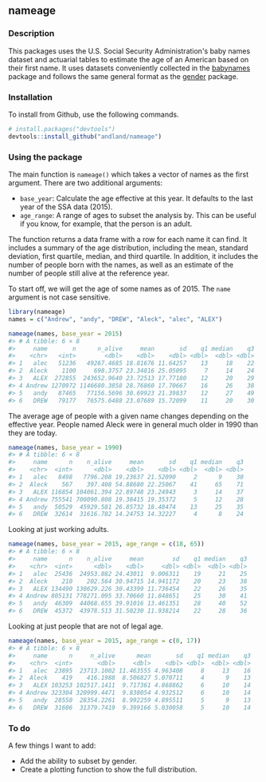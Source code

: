 
<!-- README.md is generated from README.Rmd. Please edit that file -->
nameage
-------

### Description

This packages uses the U.S. Social Security Administration's baby names dataset and actuarial tables to estimate the age of an American based on their first name. It uses datasets conveniently collected in the [babynames](http://github.com/hadley/babynames) package and follows the same general format as the [gender](https://github.com/ropensci/gender) package.

### Installation

To install from Github, use the following commands.

``` r
# install.packages("devtools")
devtools::install_github("andland/nameage")
```

### Using the package

The main function is `nameage()` which takes a vector of names as the first argument. There are two additional arguments:

-   `base_year`: Calculate the age effective at this year. It defaults to the last year of the SSA data (2015).
-   `age_range`: A range of ages to subset the analysis by. This can be useful if you know, for example, that the person is an adult.

The function returns a data frame with a row for each name it can find. It includes a summary of the age distribution, including the mean, standard deviation, first quartile, median, and third quartile. In addition, it includes the number of people born with the names, as well as an estimate of the number of people still alive at the reference year.

To start off, we will get the age of some names as of 2015. The `name` argument is not case sensitive.

``` r
library(nameage)
names = c("Andrew", "andy", "DREW", "Aleck", "alec", "ALEX")

nameage(names, base_year = 2015)
#> # A tibble: 6 × 8
#>     name       n      n_alive     mean       sd    q1 median    q3
#>    <chr>   <int>        <dbl>    <dbl>    <dbl> <dbl>  <dbl> <dbl>
#> 1   alec   51236   49267.4685 18.81676 11.64257    13     18    22
#> 2  Aleck    1100     698.3757 23.34816 25.05095     7     14    24
#> 3   ALEX  272855  243652.9640 23.72513 17.77180    12     20    29
#> 4 Andrew 1270972 1146680.3858 28.76860 17.70667    16     26    38
#> 5   andy   87465   77156.5696 30.69923 21.39837    12     27    49
#> 6   DREW   79177   76575.6488 23.07689 15.72099    11     20    30
```

The average age of people with a given name changes depending on the effective year. People named Aleck were in general much older in 1990 than they are today.

``` r
nameage(names, base_year = 1990)
#> # A tibble: 6 × 8
#>     name      n    n_alive     mean       sd    q1 median    q3
#>    <chr>  <int>      <dbl>    <dbl>    <dbl> <dbl>  <dbl> <dbl>
#> 1   alec   8498   7796.208 19.23637 21.52090     2      9    30
#> 2  Aleck    567    397.408 54.88680 22.25067    41     65    71
#> 3   ALEX 116854 104061.394 22.89748 23.24943     3     14    37
#> 4 Andrew 755541 700090.808 19.38415 19.35372     5     12    28
#> 5   andy  50529  45929.581 26.85732 18.48474    13     25    35
#> 6   DREW  32614  31616.782 14.24753 14.32227     4      8    24
```

Looking at just working adults.

``` r
nameage(names, base_year = 2015, age_range = c(18, 65))
#> # A tibble: 6 × 8
#>     name      n    n_alive     mean        sd    q1 median    q3
#>    <chr>  <int>      <dbl>    <dbl>     <dbl> <dbl>  <dbl> <dbl>
#> 1   alec  25436  24953.882 24.43011  9.006311    19     21    25
#> 2  Aleck    210    202.564 30.94715 14.941172    20     23    38
#> 3   ALEX 134490 130629.226 30.43399 11.736454    22     26    35
#> 4 Andrew 805131 778271.095 33.70660 11.848651    25     30    41
#> 5   andy  46309  44068.655 39.91016 13.461351    28     40    52
#> 6   DREW  45372  43978.513 31.50230 11.938214    22     28    36
```

Looking at just people that are not of legal age.

``` r
nameage(names, base_year = 2015, age_range = c(0, 17))
#> # A tibble: 6 × 8
#>     name      n     n_alive      mean       sd    q1 median    q3
#>    <chr>  <int>       <dbl>     <dbl>    <dbl> <dbl>  <dbl> <dbl>
#> 1   alec  23895  23713.1002 11.463555 4.963408     8     13    16
#> 2  Aleck    419    416.1988  8.506827 5.070711     4      9    13
#> 3   ALEX 103253 102517.1411  9.717361 4.868862     6     10    14
#> 4 Andrew 323304 320999.4471  9.838054 4.932512     6     10    14
#> 5   andy  28550  28354.2261  8.992259 4.895511     5      9    13
#> 6   DREW  31606  31379.7419  9.399166 5.030058     5     10    14
```

### To do

A few things I want to add:

-   Add the ability to subset by gender.
-   Create a plotting function to show the full distribution.
